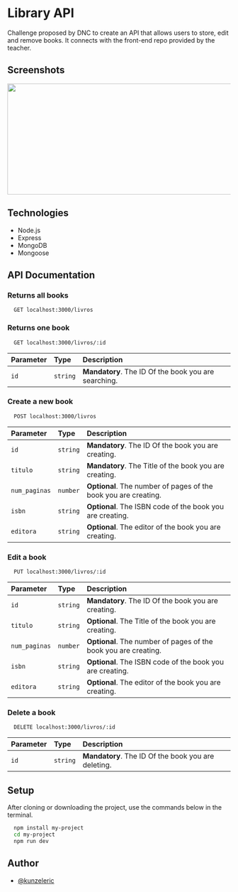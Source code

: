
# Library API

Challenge proposed by DNC to create an API that allows users to store, edit and remove books. It connects with the front-end repo provided by the teacher.

## Screenshots

<img src="https://github.com/kunzeleric/challenge-book-register/assets/114115220/1d30ce25-c296-4164-954e-efb344a1998a" width="600" height="250"/>


## Technologies

- Node.js
- Express
- MongoDB
- Mongoose

## API Documentation

### Returns all books

```http
  GET localhost:3000/livros
```

### Returns one book

```http
  GET localhost:3000/livros/:id
```

| Parameter   | Type       | Description                                   |
| :---------- | :--------- | :------------------------------------------ |
| `id`      | `string` | **Mandatory**. The ID Of the book you are searching. |


### Create a new book

```http
  POST localhost:3000/livros
```

| Parameter   | Type       | Description                                   |
| :---------- | :--------- | :------------------------------------------ |
| `id`      | `string` | **Mandatory**. The ID Of the book you are creating. |
| `titulo`      | `string` | **Mandatory**. The Title of the book you are creating. |
| `num_paginas`      | `number` | **Optional**. The number of pages of the book you are creating. |
| `isbn`      | `string` | **Optional**. The ISBN code of the book you are creating. |
| `editora`      | `string` | **Optional**. The editor of the book you are creating. |

### Edit a book

```http
  PUT localhost:3000/livros/:id
```

| Parameter   | Type       | Description                                   |
| :---------- | :--------- | :------------------------------------------ |
| `id`      | `string` | **Mandatory**. The ID Of the book you are creating. |
| `titulo`      | `string` | **Optional**. The Title of the book you are creating. |
| `num_paginas`      | `number` | **Optional**. The number of pages of the book you are creating. |
| `isbn`      | `string` | **Optional**. The ISBN code of the book you are creating. |
| `editora`      | `string` | **Optional**. The editor of the book you are creating. |


### Delete a book

```http
  DELETE localhost:3000/livros/:id
```

| Parameter   | Type       | Description                                   |
| :---------- | :--------- | :------------------------------------------ |
| `id`      | `string` | **Mandatory**. The ID Of the book you are deleting. |




## Setup

After cloning or downloading the project, use the commands below in the terminal.

```bash
  npm install my-project
  cd my-project
  npm run dev
```
    
## Author

- [@kunzeleric](https://www.github.com/kunzeleric)

